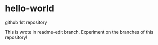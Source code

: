 # hello-world
github 1st repository

This is wrote in readme-edit branch.
Experiment on the branches of this repository!
